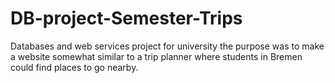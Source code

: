 # DB-project-Semester-Trips
Databases and web services project for university the purpose was to make a website somewhat similar to a trip planner where students in Bremen could find places to go nearby.

